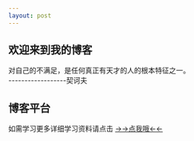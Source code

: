 ```yaml
---
layout: post
---
```


## 欢迎来到我的博客
对自己的不满足，是任何真正有天才的人的根本特征之一。    
------------------契诃夫

## 博客平台

如需学习更多详细学习资料请点击     [->->点我哦<-<-](http://suiblog.com/)
